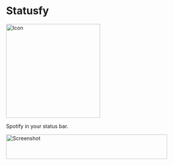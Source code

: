 Statusfy
========

<img src="https://raw.github.com/paulyoung/Statusfy/master/Statusfy/Images.xcassets/AppIcon.appiconset/icon_256x256.png" alt="Icon" width="256" height="256" />

Spotify in your status bar.

<img src="https://raw.github.com/paulyoung/Statusfy/master/screenshot.png" alt="Screenshot" width="439" height="67" />
